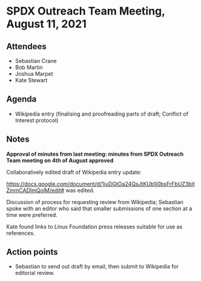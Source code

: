 # SPDX Outreach Team Meeting, August 11, 2021

## Attendees

* Sebastian Crane
* Bob Martin
* Joshua Marpet
* Kate Stewart

## Agenda

* Wikipedia entry (finalising and proofreading parts of draft; Conflict of Interest protocol)

## Notes

**Approval of minutes from last meeting: minutes from SPDX Outreach Team meeting on 4th of August approved**

Collaboratively edited draft of Wikipedia entry update:

<https://docs.google.com/document/d/1juDGtOa24QsJtKUb1i0bsFrFbUZ3bjtZmmCADImQolM/edit#> was edited.

Discussion of process for requesting review from Wikipedia; Sebastian spoke with an editor who said that smaller submissions of one section at a time were preferred.

Kate found links to Linux Foundation press releases suitable for use as references.

## Action points

* Sebastian to send out draft by email, then submit to Wikipedia for editorial review.
